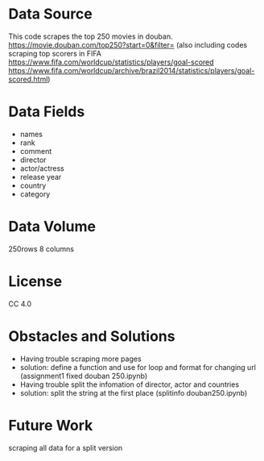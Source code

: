 
# Data Source
This code scrapes the top 250 movies in douban. https://movie.douban.com/top250?start=0&filter=
(also including codes scraping top scorers in FIFA https://www.fifa.com/worldcup/statistics/players/goal-scored
https://www.fifa.com/worldcup/archive/brazil2014/statistics/players/goal-scored.html)
# Data Fields
* names
* rank
* comment
* director
* actor/actress
* release year
* country
* category
# Data Volume
250rows 8 columns
# License
CC 4.0
# Obstacles and Solutions
* Having trouble scraping more pages
* solution: define a function and use for loop and format for changing url (assignment1 fixed douban 250.ipynb)
* Having trouble split the infomation of director, actor and countries
* solution: split the string at the first place (splitinfo douban250.ipynb)
# Future Work
scraping all data for a split version

